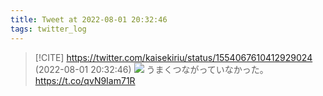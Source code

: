 ```yaml
---
title: Tweet at 2022-08-01 20:32:46
tags: twitter_log
---
```


> [!CITE] https://twitter.com/kaisekiriu/status/1554067610412929024 (2022-08-01 20:32:46)
> ![](https://twitter.com/kaisekiriu/status/1554067610412929024)
> うまくつながっていなかった。
> https://t.co/qvN9Iam71R
